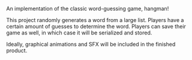 An implementation of the classic word-guessing game, hangman!

This project randomly generates a word from a large list. Players have a certain amount of guesses to determine the word. Players can save their game as well, in which case it will be serialized and stored.

Ideally, graphical animations and SFX will be included in the finished product.
